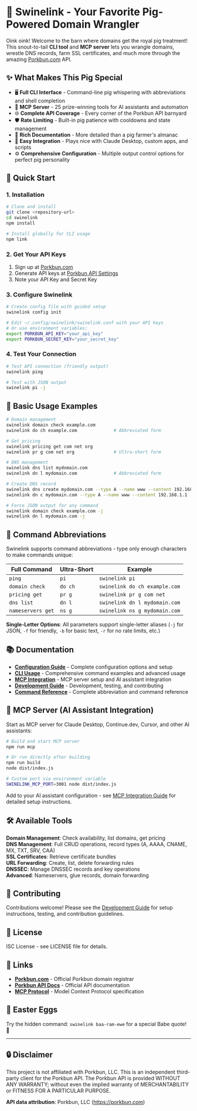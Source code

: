 # 🐷 Swinelink - Your Favorite Pig-Powered Domain Wrangler

Oink oink! Welcome to the barn where domains get the royal pig treatment! This snout-to-tail **CLI tool** and **MCP server** lets you wrangle domains, wrestle DNS records, farm SSL certificates, and much more through the amazing [Porkbun.com](https://porkbun.com) API.

## ✨ What Makes This Pig Special

- 🖥️ **Full CLI Interface** - Command-line pig whispering with abbreviations and shell completion
- 🔌 **MCP Server** - 25 prize-winning tools for AI assistants and automation
- 🌐 **Complete API Coverage** - Every corner of the Porkbun API barnyard
- 🛡️ **Rate Limiting** - Built-in pig patience with cooldowns and state management  
- 📝 **Rich Documentation** - More detailed than a pig farmer's almanac
- 🔧 **Easy Integration** - Plays nice with Claude Desktop, custom apps, and scripts
- ⚙️ **Comprehensive Configuration** - Multiple output control options for perfect pig personality

## 🚀 Quick Start

### 1. Installation

```bash
# Clone and install
git clone <repository-url>
cd swinelink
npm install

# Install globally for CLI usage
npm link
```

### 2. Get Your API Keys

1. Sign up at [Porkbun.com](https://porkbun.com)
2. Generate API keys at [Porkbun API Settings](https://porkbun.com/account/api)
3. Note your API Key and Secret Key

### 3. Configure Swinelink

```bash
# Create config file with guided setup
swinelink config init

# Edit ~/.config/swinelink/swinelink.conf with your API keys
# Or use environment variables:
export PORKBUN_API_KEY="your_api_key"
export PORKBUN_SECRET_KEY="your_secret_key"
```

### 4. Test Your Connection

```bash
# Test API connection (friendly output)
swinelink ping

# Test with JSON output  
swinelink pi -j
```

## 🎯 Basic Usage Examples

```bash
# Domain management
swinelink domain check example.com
swinelink do ch example.com              # Abbreviated form

# Get pricing
swinelink pricing get com net org
swinelink pr g com net org               # Ultra-short form

# DNS management
swinelink dns list mydomain.com
swinelink dn l mydomain.com              # Abbreviated form

# Create DNS record
swinelink dns create mydomain.com --type A --name www --content 192.168.1.1
swinelink dn c mydomain.com --type A --name www --content 192.168.1.1

# Force JSON output for any command
swinelink domain check example.com -j
swinelink dn l mydomain.com -j
```

## 🎯 Command Abbreviations

Swinelink supports command abbreviations - type only enough characters to make commands unique:

| Full Command | Ultra-Short | Example |
|-------------|-------------|---------|
| `ping` | `pi` | `swinelink pi` |
| `domain check` | `do ch` | `swinelink do ch example.com` |
| `pricing get` | `pr g` | `swinelink pr g com net` |
| `dns list` | `dn l` | `swinelink dn l mydomain.com` |
| `nameservers get` | `ns g` | `swinelink ns g mydomain.com` |

**Single-Letter Options**: All parameters support single-letter aliases (`-j` for JSON, `-f` for friendly, `-b` for basic text, `-r` for no rate limits, etc.)

## 📚 Documentation

- **[Configuration Guide](docs/configuration.md)** - Complete configuration options and setup
- **[CLI Usage](docs/cli-usage.md)** - Comprehensive command examples and advanced usage  
- **[MCP Integration](docs/mcp-integration.md)** - MCP server setup and AI assistant integration
- **[Development Guide](docs/development.md)** - Development, testing, and contributing
- **[Command Reference](_dev_docs_/cli-abbreviation-reference.md)** - Complete abbreviation and command reference

## 🔌 MCP Server (AI Assistant Integration)

Start as MCP server for Claude Desktop, Continue.dev, Cursor, and other AI assistants:

```bash
# Build and start MCP server
npm run mcp

# Or run directly after building
npm run build
node dist/index.js

# Custom port via environment variable
SWINELINK_MCP_PORT=3001 node dist/index.js
```

Add to your AI assistant configuration - see [MCP Integration Guide](docs/mcp-integration.md) for detailed setup instructions.

## 🛠️ Available Tools

**Domain Management**: Check availability, list domains, get pricing  
**DNS Management**: Full CRUD operations, record types (A, AAAA, CNAME, MX, TXT, SRV, CAA)  
**SSL Certificates**: Retrieve certificate bundles  
**URL Forwarding**: Create, list, delete forwarding rules  
**DNSSEC**: Manage DNSSEC records and key operations  
**Advanced**: Nameservers, glue records, domain forwarding

## 🤝 Contributing

Contributions welcome! Please see the [Development Guide](docs/development.md) for setup instructions, testing, and contribution guidelines.

## 📄 License

ISC License - see LICENSE file for details.

## 🔗 Links

- **[Porkbun.com](https://porkbun.com)** - Official Porkbun domain registrar
- **[Porkbun API Docs](https://porkbun.com/api)** - Official API documentation  
- **[MCP Protocol](https://modelcontextprotocol.io)** - Model Context Protocol specification

## 🐽 Easter Eggs

Try the hidden command: `swinelink baa-ram-ewe` for a special Babe quote! 🐷

---

## 🔒 Disclaimer

This project is not affiliated with Porkbun, LLC. This is an independent third-party client for the Porkbun API. The Porkbun API is provided WITHOUT ANY WARRANTY; without even the implied warranty of MERCHANTABILITY or FITNESS FOR A PARTICULAR PURPOSE.

**API data attribution**: Porkbun, LLC (https://porkbun.com)

